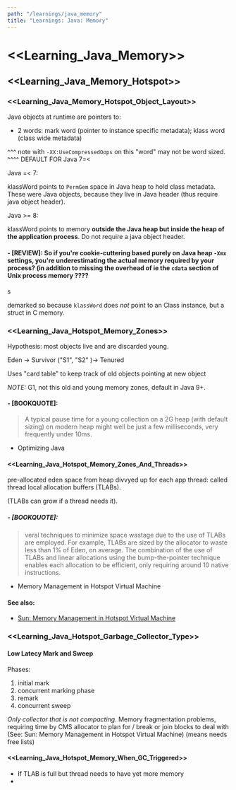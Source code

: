 ```yaml
---
path: "/learnings/java_memory"
title: "Learnings: Java: Memory"
---
```


# <<Learning_Java_Memory>>

## <<Learning_Java_Memory_Hotspot>>


### <<Learning_Java_Memory_Hotspot_Object_Layout>>

Java objects at runtime are pointers to:

  * 2 words: mark word (pointer to instance specific metadata); klass word (class wide metadata)

^^^ note with `-XX:UseCompressedOops` on this "word" may not be word sized.
^^^^ DEFAULT FOR Java 7=<

Java =< 7:

klassWord points to `PermGem` space in Java heap to hold class metadata. These were Java objects, because they live in Java header (thus require java object header).

Java >= 8:

klassWord points to memory **outside the Java heap but inside the heap of the application process**. Do not require a java object header.

#### - [REVIEW]: So if you're cookie-cuttering based purely on Java heap `-Xmx` settings, you're underestimating the actual memory required by your process? (in addition to missing the overhead of ie the `cdata` section of Unix process memory ????
s

demarked so because `klassWord` does _not_ point to an Class instance, but a struct in C memory.

### <<Learning_Java_Hotspot_Memory_Zones>>

Hypothesis: most objects live and are discarded young.

Eden -> Survivor ("S1", "S2" )-> Tenured

Uses "card table" to keep track of old objects pointing at new object

_NOTE:_ G1, not this old and young memory zones, default in Java 9+.


#### - [BOOKQUOTE]: 

> A typical pause time for a young collection on a 2G heap (with default sizing) on modern heap might well be just a few milliseconds, very frequently under 10ms.

- Optimizing Java


#### <<Learning_Java_Hotspot_Memory_Zones_And_Threads>>

pre-allocated eden space from heap divvyed up for each app thread: called thread local allocation buffers (TLABs).

(TLABs can grow if a thread needs it).


##### - [BOOKQUOTE]: 

> veral techniques to minimize space wastage due to the use of TLABs are employed. For example, TLABs are sized by the allocator to waste less than 1% of Eden, on average. The combination of the use of TLABs and linear allocations using the bump-the-pointer technique enables each allocation to be efficient, only requiring around 10 native instructions.

- Memory Management in Hotspot Virtual Machine

#### See also:

  * [Sun: Memory Management in Hotspot Virtual Machine](http://www.oracle.com/technetwork/java/javase/memorymanagement-whitepaper-150215.pdf)
  
  
### <<Learning_Java_Hotspot_Garbage_Collector_Type>>

#### Low Latecy Mark and Sweep

Phases:

  1. initial mark
  2. concurrent marking phase
  3. remark
  4. concurrent sweep 

*Only collector that is not compacting*. Memory fragmentation problems, requiring time by CMS allocator to plan for / break or join blocks to deal with (See: Sun: Memory Management in Hotspot Virtual Machine)
(means needs free lists)


#### <<Learning_Java_Hotspot_Memory_When_GC_Triggered>>

  * If TLAB is full but thread needs to have yet more memory
  *
